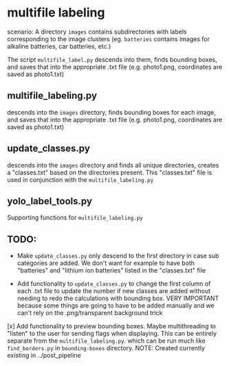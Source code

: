 # multifile labeling

scenario: A directory `images` contains subdirectories with labels corresponding to the image clusters (eg. `batteries` contains images for alkaline batteries, car batteries, etc.)

The script `multifile_label.py` descends into them, finds bounding boxes, and saves that into the appropriate .txt file (e.g. photo1.png, coordinates are saved as photo1.txt)

## multifile\_labeling.py

 descends into the `images` directory, finds bounding boxes for each image, and saves that into the appropriate .txt file (e.g. photo1.png, coordinates are saved as photo1.txt)


## update\_classes.py

descends into the `images` directory and finds all unique directories, creates a "classes.txt" based on the directories present. This "classes.txt" file is used in conjunction with the `multifile_labeling.py`

## yolo\_label\_tools.py

Supporting functions for `multifile_labeling.py`



## TODO:
- Make `update_classes.py` only descend to the first directory in case sub categories are added. We don't want for example to have both "batteries" and "lithium ion batteries" listed in the "classes.txt" file

- Add functionality to `update_classes.py` to change the first column of each .txt file to update the number if new classes are added without needing to redo the calculations with bounding box. VERY IMPORTANT because some things are going to have to be added manually and we can't rely on the .png/transparent background trick

[x] Add functionality to preview bounding boxes. Maybe multithreading to "listen" to the user for sending flags when displaying. This can be entirely separate from the `multifile_labeling.py`. which can be run much like `find_borders.py` in `bounding-boxes` directory. NOTE: Created currently existing in ../post\_pipeline
